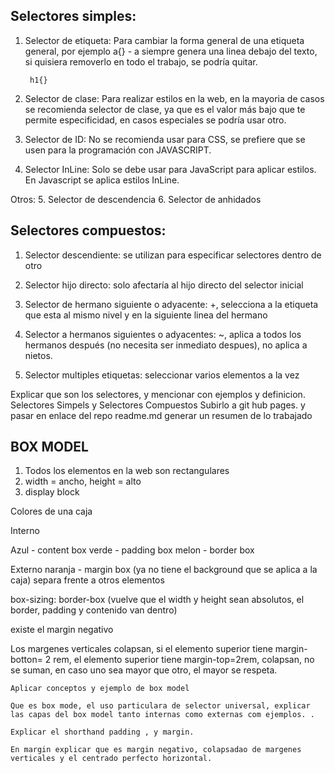 ## Selectores simples:

1. Selector de etiqueta: Para cambiar la forma general de una etiqueta general, por ejemplo
		a{} - a siempre genera una linea debajo del texto, si quisiera removerlo en todo el trabajo, se podría quitar.
		
		h1{}
2. Selector de clase: Para realizar estilos en la web, en la mayoria de casos se recomienda selector de clase, ya que es el valor más bajo que te permite especificidad, en casos especiales se podría usar otro.
3. Selector de ID: No se recomienda usar para CSS, se prefiere que se usen para la programación con JAVASCRIPT.
4. Selector InLine: Solo se debe usar para JavaScript para aplicar estilos. En Javascript se aplica estilos InLine.

Otros:
5. Selector de descendencia
6. Selector de anhidados

## Selectores compuestos:

1. Selector descendiente: se utilizan para especificar selectores dentro de otro


2. Selector hijo directo: solo afectaría al hijo directo del selector inicial


3. Selector de hermano siguiente o adyacente: +, selecciona a la etiqueta que esta al mismo nivel y en la siguiente linea del hermano



4. Selector a hermanos siguientes o adyacentes: ~, aplica a todos los hermanos después (no necesita ser inmediato despues), no aplica a nietos.


5. Selector multiples etiquetas: seleccionar varios elementos a la vez



Explicar que son los selectores, y mencionar con ejemplos y definicion. Selectores Simpels y Selectores Compuestos
Subirlo a git hub pages. y pasar en enlace del repo
readme.md generar un resumen de lo trabajado




## BOX MODEL


1. Todos los elementos en la web son rectangulares
2. width = ancho, height = alto
3. display block


Colores de una caja

Interno

Azul - content box
verde - padding box
melon - border box

Externo
naranja - margin box (ya no tiene el background que se aplica a la caja) separa frente a otros elementos

box-sizing: border-box (vuelve que el width y height sean absolutos, el border, padding y contenido van dentro)

existe el margin negativo

Los margenes verticales colapsan, si el elemento superior tiene margin-botton= 2 rem, el elemento superior tiene margin-top=2rem, colapsan, no se suman, en caso uno sea mayor que otro, el mayor se respeta.



    Aplicar conceptos y ejemplo de box model

    Que es box mode, el uso particulara de selector universal, explicar las capas del box model tanto internas como externas com ejemplos. .

    Explicar el shorthand padding , y margin.

    En margin explicar que es margin negativo, colapsadao de margenes verticales y el centrado perfecto horizontal.
